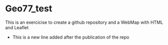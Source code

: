 # Geo77_test
 This is an exercicise to create a github repository and a WebMap with HTML and Leaflet

+ This is a new line added after the publication of the repo
